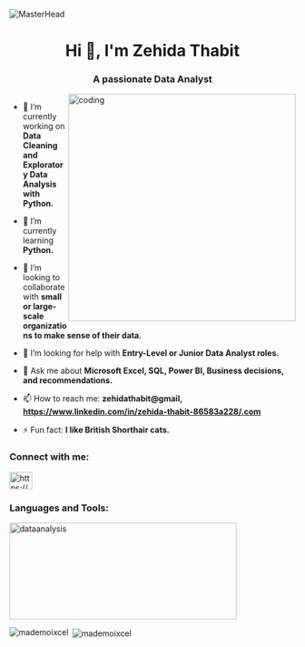 ![MasterHead](https://i.pinimg.com/originals/fc/71/63/fc71635c7f1b09ed30413f59bb749582.gif)
<h1 align="center">Hi 👋, I'm Zehida Thabit</h1>
<h3 align="center">A passionate Data Analyst</h3>
<img align = "right" alt="coding" width="400" src = "https://user-images.githubusercontent.com/67431758/228056875-1a89863f-e326-4117-a8f3-bc65651620c5.gif">


<p align="left"> <a href="https://twitter.com/" target="blank"><img src="https://img.shields.io/twitter/follow/?logo=twitter&style=for-the-badge" alt="" /></a> </p>

- 🔭 I’m currently working on **Data Cleaning and Exploratory Data Analysis with Python.**

- 🌱 I’m currently learning **Python.**

- 👯 I’m looking to collaborate with **small or large-scale organizations to make sense of their data.**

- 🤝 I’m looking for help with **Entry-Level or Junior Data Analyst roles.**

- 💬 Ask me about **Microsoft Excel, SQL, Power BI, Business decisions, and recommendations.**

- 📫 How to reach me: **zehidathabit@gmail, https://www.linkedin.com/in/zehida-thabit-86583a228/.com**

- ⚡ Fun fact: **I like British Shorthair cats.**

<h3 align="left">Connect with me:</h3>
<p align="left">
<a href="https://linkedin.com/in/https://www.linkedin.com/in/zehida-thabit-86583a228" target="blank"><img align="center" src="https://raw.githubusercontent.com/rahuldkjain/github-profile-readme-generator/master/src/images/icons/Social/linked-in-alt.svg" alt="https://www.linkedin.com/in/zehida-thabit-86583a228" height="30" width="40" /></a>
</p>

<h3 align="left">Languages and Tools:</h3>
<p align="left"> <a> <img src="https://cdn-images-1.medium.com/max/1000/1*9UZGvkfDFTCQU-PTcg6AJw.png" alt="dataanalysis" width="400" height="170"/> </a> </p>

<p><img align="left" src="https://github-readme-stats.vercel.app/api/top-langs?username=mademoixcel&show_icons=true&locale=en&layout=compact" alt="mademoixcel" /></p>

<p>&nbsp;<img align="center" src="https://github-readme-stats.vercel.app/api?username=mademoixcel&show_icons=true&locale=en" alt="mademoixcel" /></p>
